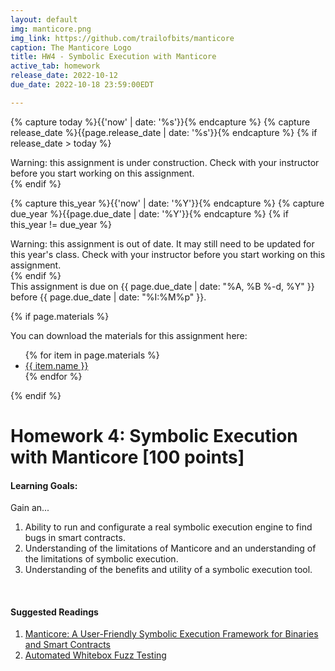```yaml
---
layout: default
img: manticore.png
img_link: https://github.com/trailofbits/manticore
caption: The Manticore Logo
title: HW4 - Symbolic Execution with Manticore
active_tab: homework
release_date: 2022-10-12
due_date: 2022-10-18 23:59:00EDT

---
```


<!-- Check whether the assignment is ready to release -->
{% capture today %}{{'now' | date: '%s'}}{% endcapture %}
{% capture release_date %}{{page.release_date | date: '%s'}}{% endcapture %}
{% if release_date > today %} 
<div class="alert alert-danger">
Warning: this assignment is under construction.  Check with your instructor before you start working on this assignment.
</div>
{% endif %}
<!-- End of check whether the assignment is up to date -->


<!-- Check whether the assignment is up to date -->
{% capture this_year %}{{'now' | date: '%Y'}}{% endcapture %}
{% capture due_year %}{{page.due_date | date: '%Y'}}{% endcapture %}
{% if this_year != due_year %} 
<div class="alert alert-danger">
Warning: this assignment is out of date.  It may still need to be updated for this year's class.  Check with your instructor before you start working on this assignment.
</div>
{% endif %}
<!-- End of check whether the assignment is up to date -->


<div class="alert alert-info">
This assignment is due on {{ page.due_date | date: "%A, %B %-d, %Y" }} before {{ page.due_date | date: "%I:%M%p" }}. 
</div>


{% if page.materials %}
<div class="alert alert-info">
You can download the materials for this assignment here:
<ul>
{% for item in page.materials %}
<li><a href="{{item.url}}">{{ item.name }}</a></li>
{% endfor %}
</ul>
</div>
{% endif %}




Homework 4: Symbolic Execution with Manticore [100 points]
=============================================================

#### Learning Goals:
Gain an...
1. Ability to run and configurate a real symbolic execution engine to find bugs in smart contracts.
2. Understanding of the limitations of Manticore and an understanding of the limitations of symbolic execution.
3. Understanding of the benefits and utility of a symbolic execution tool.
<br>

#### Suggested Readings
1. [Manticore: A User-Friendly Symbolic Execution Framework for Binaries and Smart Contracts](https://arxiv.org/pdf/1907.03890.pdf)
2. [Automated Whitebox Fuzz Testing](https://patricegodefroid.github.io/public_psfiles/ndss2008.pdf)

<br>
<br>



